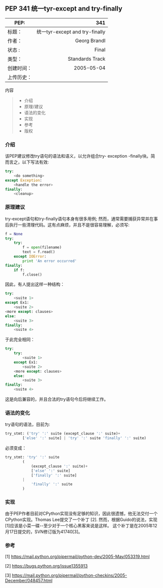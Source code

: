 ## PEP 341 统一tyr-except and try-finally

| PEP:| 341   |
| --------   | -----:  |
| 标题：     | 统一tyr-except and try-finally|
| 作者：      | Georg Brandl <georg at python.org>   |
| 状态 :       |    Final   |
| 类型：        |    Standards Track   |
| 创建时间：        |    2005-05-04   |
| 上传历史：        |       |

内容
> * 介绍
> * 原理/建议
> * 语法的变化
> * 实现
> * 参考
> * 版权

### 介绍
该PEP建议修改try语句的语法和语义，以允许组合try- exception -finally块。简而言之，以下写法有效:
```python
try:
    <do something>
except Exception:
    <handle the error>
finally:
    <cleanup>
```
### 原理建议
try-except语句和try-finally语句本身有很多用例; 然而，通常需要捕获异常并在事后执行一些清理代码。这有点麻烦，并且不是很容易理解，必须写:
```python
f = None
try:
    try:
        f = open(filename)
        text = f.read()
    except IOError:
        print 'An error occurred'
finally:
    if f:
        f.close()
```
因此，有人提出这样一种结构：
```python
try:
    <suite 1>
except Ex1:
    <suite 2>
<more except: clauses>
else:
    <suite 3>
finally:
    <suite 4>
```
于此完全相同：
```python
try:
    try:
        <suite 1>
    except Ex1:
        <suite 2>
    <more except: clauses>
    else:
        <suite 3>
finally:
    <suite 4>
```
这是向后兼容的，并且合法的try语句今后将继续工作。

### 语法的变化
try语句的语法，目前为:
```python
try_stmt: ('try' ':' suite (except_clause ':' suite)+
        ['else' ':' suite] | 'try' ':' suite 'finally' ':' suite)
```
必须变成：
```python
try_stmt: 'try' ':' suite
        (
            (except_clause ':' suite)+
            ['else' ':' suite]
            ['finally' ':' suite]
        |
            'finally' ':' suite
        )
```
### 实现
由于PEP作者目前对CPython实现没有足够的知识，因此很遗憾，他无法交付一个CPython实现。Thomas Lee提交了一个补丁 [2].
然而，根据Guido的说法，实现[1]应该是小菜一碟--至少对于一个核心黑客来说是这样。
这个补丁是在2005年12月17日提交的，SVN修订版为41740[3]。

### 参考
[1] https://mail.python.org/pipermail/python-dev/2005-May/053319.html

[2] https://bugs.python.org/issue1355913

[3] https://mail.python.org/pipermail/python-checkins/2005-December/048457.html

